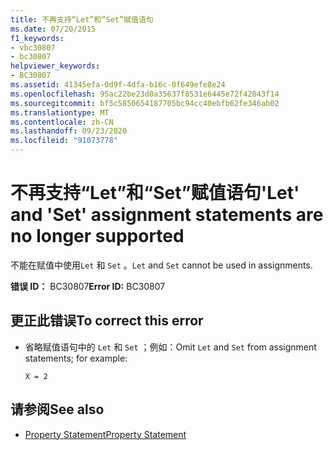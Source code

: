 ```yaml
---
title: 不再支持“Let”和“Set”赋值语句
ms.date: 07/20/2015
f1_keywords:
- vbc30807
- bc30807
helpviewer_keywords:
- BC30807
ms.assetid: 41345efa-0d9f-4dfa-b16c-0f649efe8e24
ms.openlocfilehash: 95ac22be23d0a35637f8531e6445e72f42843f14
ms.sourcegitcommit: bf5c5850654187705bc94cc40ebfb62fe346ab02
ms.translationtype: MT
ms.contentlocale: zh-CN
ms.lasthandoff: 09/23/2020
ms.locfileid: "91073778"
---
```

# <a name="let-and-set-assignment-statements-are-no-longer-supported"></a><span data-ttu-id="9845e-102">不再支持“Let”和“Set”赋值语句</span><span class="sxs-lookup"><span data-stu-id="9845e-102">'Let' and 'Set' assignment statements are no longer supported</span></span>

<span data-ttu-id="9845e-103">不能在赋值中使用`Let` 和 `Set` 。</span><span class="sxs-lookup"><span data-stu-id="9845e-103">`Let` and `Set` cannot be used in assignments.</span></span>  
  
 <span data-ttu-id="9845e-104">**错误 ID：** BC30807</span><span class="sxs-lookup"><span data-stu-id="9845e-104">**Error ID:** BC30807</span></span>  
  
## <a name="to-correct-this-error"></a><span data-ttu-id="9845e-105">更正此错误</span><span class="sxs-lookup"><span data-stu-id="9845e-105">To correct this error</span></span>  
  
- <span data-ttu-id="9845e-106">省略赋值语句中的 `Let` 和 `Set` ；例如：</span><span class="sxs-lookup"><span data-stu-id="9845e-106">Omit `Let` and `Set` from assignment statements; for example:</span></span>  
  
     `X = 2`  
  
## <a name="see-also"></a><span data-ttu-id="9845e-107">请参阅</span><span class="sxs-lookup"><span data-stu-id="9845e-107">See also</span></span>

- [<span data-ttu-id="9845e-108">Property Statement</span><span class="sxs-lookup"><span data-stu-id="9845e-108">Property Statement</span></span>](../language-reference/statements/property-statement.md)
